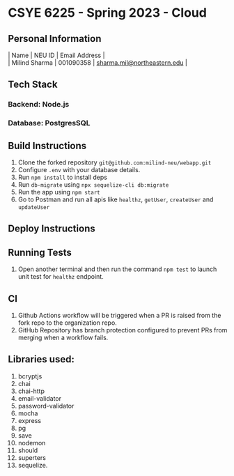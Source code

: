 # CSYE 6225 - Spring 2023 - Cloud
 
## Personal Information

| Name | NEU ID | Email Address |  
| Milind Sharma | 001090358 | sharma.mil@northeastern.edu |  


## Tech Stack

### Backend: Node.js
### Database: PostgresSQL
## Build Instructions

1. Clone the forked repository `git@github.com:milind-neu/webapp.git` 
2. Configure `.env` with your database details.
3. Run `npm install` to install deps
4. Run `db-migrate` using `npx sequelize-cli db:migrate`
5. Run the app using `npm start`
6. Go to Postman and run all apis like `healthz`, `getUser`, `createUser` and `updateUser`

## Deploy Instructions

## Running Tests
1. Open another terminal and then run the command `npm test` to launch unit test for `healthz` endpoint.

## CI
1. Github Actions workflow will be triggered when a PR is raised from the fork repo to the organization repo.
2. GitHub Repository has branch protection configured to prevent PRs from merging when a workflow fails.

## Libraries used:
1. bcryptjs
2. chai
3. chai-http
4. email-validator
5. password-validator
6. mocha
7. express
8. pg
9.  save
10. nodemon
11. should
12. superters
13. sequelize.
